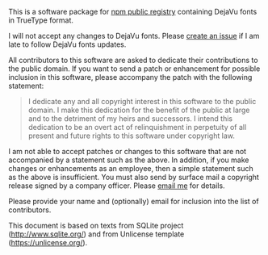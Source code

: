 
This is a software package for [npm public registry](https://www.npmjs.com/)
containing DejaVu fonts in TrueType format.

I will not accept any changes to DejaVu fonts. Please
[create an issue](https://github.com/senotrusov/dejavu-fonts-ttf/issues)
if I am late to follow DejaVu fonts updates.

All contributors to this software are asked to dedicate their contributions
to the public domain. If you want to send a patch or enhancement for possible
inclusion in this software, please accompany the patch with the following
statement:

> I dedicate any and all copyright interest in this software to the
public domain. I make this dedication for the benefit of the public at
large and to the detriment of my heirs and successors. I intend this
dedication to be an overt act of relinquishment in perpetuity of all
present and future rights to this software under copyright law.

I am not able to accept patches or changes to this software that are not
accompanied by a statement such as the above. In addition, if you make changes
or enhancements as an employee, then a simple statement such as the above is
insufficient. You must also send by surface mail a copyright release signed by
a company officer. Please [email me](mailto:stan@senotrusov.com) for details.

Please provide your name and (optionally) email for inclusion into the list
of contributors.

This document is based on texts from SQLite project (http://www.sqlite.org/)
and from Unlicense template (https://unlicense.org/).
